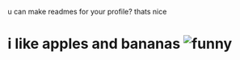 u can make readmes for your profile? thats nice

# i like apples and bananas ![funny](https://github.com/whenwillkanyedrop/whenwillkanyedrop/assets/126821836/4b844c6c-3a08-4ef0-a56f-9fe9f995a6c0)
